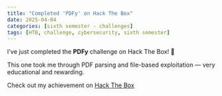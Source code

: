```yaml
---
title: "Completed 'PDFy' on Hack The Box"
date: 2025-04-04
categories: [sixth semester - challenges]
tags: [HTB, challenge, cybersecurity, sixth semester]
---
```


I’ve just completed the **PDFy** challenge on Hack The Box! 📄

This one took me through PDF parsing and file-based exploitation — very educational and rewarding.

Check out my achievement on [Hack The Box](https://www.hackthebox.com/achievement/challenge/1242702/637)
